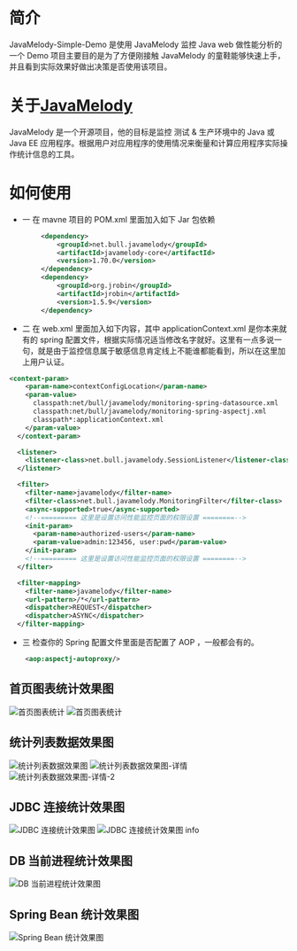 # 简介
JavaMelody-Simple-Demo 是使用 JavaMelody 监控 Java web 做性能分析的一个 Demo 项目主要目的是为了方便刚接触 JavaMelody 的童鞋能够快速上手，并且看到实际效果好做出决策是否使用该项目。
 
 # 关于[JavaMelody](#https://github.com/javamelody/javamelody/wiki)  
 JavaMelody 是一个开源项目，他的目标是监控 测试 & 生产环境中的 Java 或 Java EE 应用程序。根据用户对应用程序的使用情况来衡量和计算应用程序实际操作统计信息的工具。
 
 # 如何使用
 
 - 一 在 mavne 项目的 POM.xml 里面加入如下 Jar 包依赖
 ```XML
         <dependency>
             <groupId>net.bull.javamelody</groupId>
             <artifactId>javamelody-core</artifactId>
             <version>1.70.0</version>
         </dependency>
         <dependency>
             <groupId>org.jrobin</groupId>
             <artifactId>jrobin</artifactId>
             <version>1.5.9</version>
         </dependency>
```
 - 二 在 web.xml 里面加入如下内容，其中 applicationContext.xml 是你本来就有的 spring 配置文件，根据实际情况适当修改名字就好。这里有一点多说一句，就是由于监控信息属于敏感信息肯定线上不能谁都能看到，所以在这里加上用户认证。
 ```XML
 <context-param>
     <param-name>contextConfigLocation</param-name>
     <param-value>
       classpath:net/bull/javamelody/monitoring-spring-datasource.xml
       classpath:net/bull/javamelody/monitoring-spring-aspectj.xml
       classpath*:applicationContext.xml
     </param-value>
   </context-param>
 
   <listener>
     <listener-class>net.bull.javamelody.SessionListener</listener-class>
   </listener>
 
   <filter>
     <filter-name>javamelody</filter-name>
     <filter-class>net.bull.javamelody.MonitoringFilter</filter-class>
     <async-supported>true</async-supported>
     <!--========= 这里是设置访问性能监控页面的权限设置 ========-->
     <init-param>
       <param-name>authorized-users</param-name>
       <param-value>admin:123456, user:pwd</param-value>
     </init-param>
     <!--========= 这里是设置访问性能监控页面的权限设置 ========-->
   </filter>
 
   <filter-mapping>
     <filter-name>javamelody</filter-name>
     <url-pattern>/*</url-pattern>
     <dispatcher>REQUEST</dispatcher>
     <dispatcher>ASYNC</dispatcher>
   </filter-mapping>

```
 - 三 检查你的 Spring 配置文件里面是否配置了 AOP ，一般都会有的。
 ```xml
     <aop:aspectj-autoproxy/>
```
 
 ##  首页图表统计效果图
![首页图表统计](https://github.com/alertisme/JavaMelody-Simple-Demo/blob/master/src/main/webapp/static/imgs/main-chart.png "首页图表统计")
![首页图表统计](https://github.com/alertisme/JavaMelody-Simple-Demo/blob/master/src/main/webapp/static/imgs/main-chart2.png "首页图表统计")

 ##  统计列表数据效果图
![统计列表数据效果图](https://github.com/alertisme/JavaMelody-Simple-Demo/blob/master/src/main/webapp/static/imgs/main-list.png "统计列表数据效果图")
![统计列表数据效果图-详情](https://github.com/alertisme/JavaMelody-Simple-Demo/blob/master/src/main/webapp/static/imgs/main-list-info.png "统计列表数据效果图")
![统计列表数据效果图-详情-2](https://github.com/alertisme/JavaMelody-Simple-Demo/blob/master/src/main/webapp/static/imgs/main-list-info2.png "统计列表数据效果图")

##  JDBC 连接统计效果图
![JDBC 连接统计效果图](https://github.com/alertisme/JavaMelody-Simple-Demo/blob/master/src/main/webapp/static/imgs/jdbc.png "JDBC 连接统计效果图")
![JDBC 连接统计效果图 info](https://github.com/alertisme/JavaMelody-Simple-Demo/blob/master/src/main/webapp/static/imgs/jdbc2.png "JDBC 连接统计效果图 info")

##  DB 当前进程统计效果图
![DB 当前进程统计效果图](https://github.com/alertisme/JavaMelody-Simple-Demo/blob/master/src/main/webapp/static/imgs/db.png "DB 当前进程统计效果图")

##  Spring Bean 统计效果图 
![Spring Bean 统计效果图](https://github.com/alertisme/JavaMelody-Simple-Demo/blob/master/src/main/webapp/static/imgs/bean.png "Spring Bean 统计效果图")




